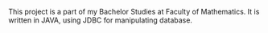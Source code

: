 This project is a part of my Bachelor Studies at Faculty of Mathematics. It is written in JAVA, using JDBC for manipulating database.
